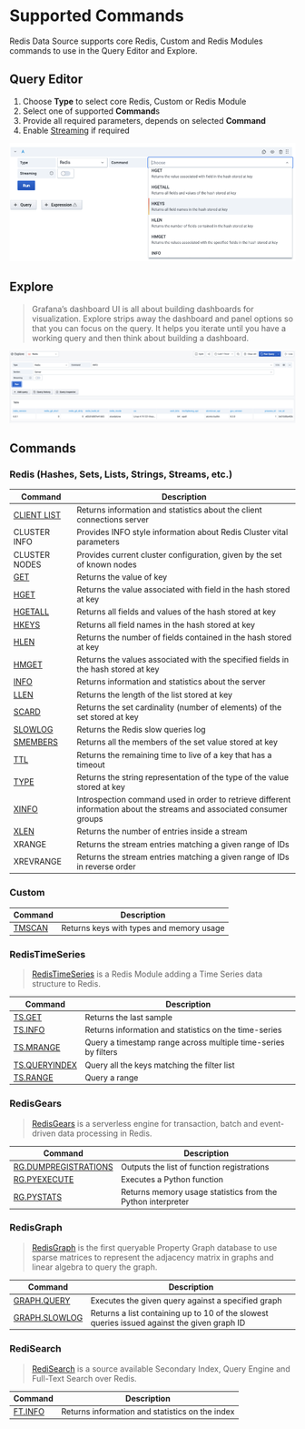 # Supported Commands

Redis Data Source supports core Redis, Custom and Redis Modules commands to use in the Query Editor and Explore.

## Query Editor

1. Choose **Type** to select core Redis, Custom or Redis Module
2. Select one of supported **Command**s
3. Provide all required parameters, depends on selected **Command**
4. Enable [Streaming](streaming.md) if required

![Query Editor](../images/redis-datasource/query.png)

## Explore

> Grafana’s dashboard UI is all about building dashboards for visualization. Explore strips away the dashboard and panel options so that you can focus on the query. It helps you iterate until you have a working query and then think about building a dashboard.

![Explore](../images/redis-datasource/explore.png)

## Commands

### Redis (Hashes, Sets, Lists, Strings, Streams, etc.)

| Command                             | Description                                                                                                            |
| ----------------------------------- | ---------------------------------------------------------------------------------------------------------------------- |
| [CLIENT LIST](redis/CLIENT-LIST.md) | Returns information and statistics about the client connections server                                                 |
| CLUSTER INFO                        | Provides INFO style information about Redis Cluster vital parameters                                                   |
| CLUSTER NODES                       | Provides current cluster configuration, given by the set of known nodes                                                |
| [GET](redis/GET.md)                 | Returns the value of key                                                                                               |
| [HGET](redis/HGET.md)               | Returns the value associated with field in the hash stored at key                                                      |
| [HGETALL](redis/HGETALL.md)         | Returns all fields and values of the hash stored at key                                                                |
| [HKEYS](redis/HKEYS.md)             | Returns all field names in the hash stored at key                                                                      |
| [HLEN](redis/HLEN.md)               | Returns the number of fields contained in the hash stored at key                                                       |
| [HMGET](redis/HMGET.md)             | Returns the values associated with the specified fields in the hash stored at key                                      |
| [INFO](redis/INFO.md)               | Returns information and statistics about the server                                                                    |
| [LLEN](redis/LLEN.md)               | Returns the length of the list stored at key                                                                           |
| [SCARD](redis/SCARD.md)             | Returns the set cardinality (number of elements) of the set stored at key                                              |
| [SLOWLOG](redis/SLOWLOG.md)         | Returns the Redis slow queries log                                                                                     |
| [SMEMBERS](redis/SMEMBERS.md)       | Returns all the members of the set value stored at key                                                                 |
| [TTL](redis/TTL.md)                 | Returns the remaining time to live of a key that has a timeout                                                         |
| [TYPE](redis/TYPE.md)               | Returns the string representation of the type of the value stored at key                                               |
| [XINFO](redis/XINFO.md)             | Introspection command used in order to retrieve different information about the streams and associated consumer groups |
| [XLEN](redis/XLEN.md)               | Returns the number of entries inside a stream                                                                          |
| XRANGE                              | Returns the stream entries matching a given range of IDs                                                               |
| XREVRANGE                           | Returns the stream entries matching a given range of IDs in reverse order                                              |

### Custom

| Command                    | Description                              |
| -------------------------- | ---------------------------------------- |
| [TMSCAN](custom/TMSCAN.md) | Returns keys with types and memory usage |

### RedisTimeSeries

> [RedisTimeSeries](https://oss.redislabs.com/redistimeseries/) is a Redis Module adding a Time Series data structure to Redis.

| Command                                            | Description                                                    |
| -------------------------------------------------- | -------------------------------------------------------------- |
| [TS.GET](redis-timeseries/TS-GET.md)               | Returns the last sample                                        |
| [TS.INFO](redis-timeseries/TS-INFO.md)             | Returns information and statistics on the time-series          |
| [TS.MRANGE](redis-timeseries/TS-MRANGE.md)         | Query a timestamp range across multiple time-series by filters |
| [TS.QUERYINDEX](redis-timeseries/TS-QUERYINDEX.md) | Query all the keys matching the filter list                    |
| [TS.RANGE](redis-timeseries/TS-RANGE.md)           | Query a range                                                  |

### RedisGears

> [RedisGears](https://oss.redislabs.com/redisgears/) is a serverless engine for transaction, batch and event-driven data processing in Redis.

| Command                                                     | Description                                                 |
| ----------------------------------------------------------- | ----------------------------------------------------------- |
| [RG.DUMPREGISTRATIONS](redis-gears/RG-DUMPREGISTRATIONS.md) | Outputs the list of function registrations                  |
| [RG.PYEXECUTE](redis-gears/RG-PYEXECUTE.md)                 | Executes a Python function                                  |
| [RG.PYSTATS](redis-gears/RG-PYSTATS.md)                     | Returns memory usage statistics from the Python interpreter |

### RedisGraph

> [RedisGraph](https://oss.redislabs.com/redisgraph/) is the first queryable Property Graph database to use sparse matrices to represent the adjacency matrix in graphs and linear algebra to query the graph.

| Command                                       | Description                                                                                 |
| --------------------------------------------- | ------------------------------------------------------------------------------------------- |
| [GRAPH.QUERY](redis-graph/GRAPH-QUERY.md)     | Executes the given query against a specified graph                                          |
| [GRAPH.SLOWLOG](redis-graph/GRAPH-SLOWLOG.md) | Returns a list containing up to 10 of the slowest queries issued against the given graph ID |

### RediSearch

> [RediSearch](https://oss.redislabs.com/redisearch/) is a source available Secondary Index, Query Engine and Full-Text Search over Redis.

| Command                            | Description                                     |
| ---------------------------------- | ----------------------------------------------- |
| [FT.INFO](redis-search/FT-INFO.md) | Returns information and statistics on the index |
